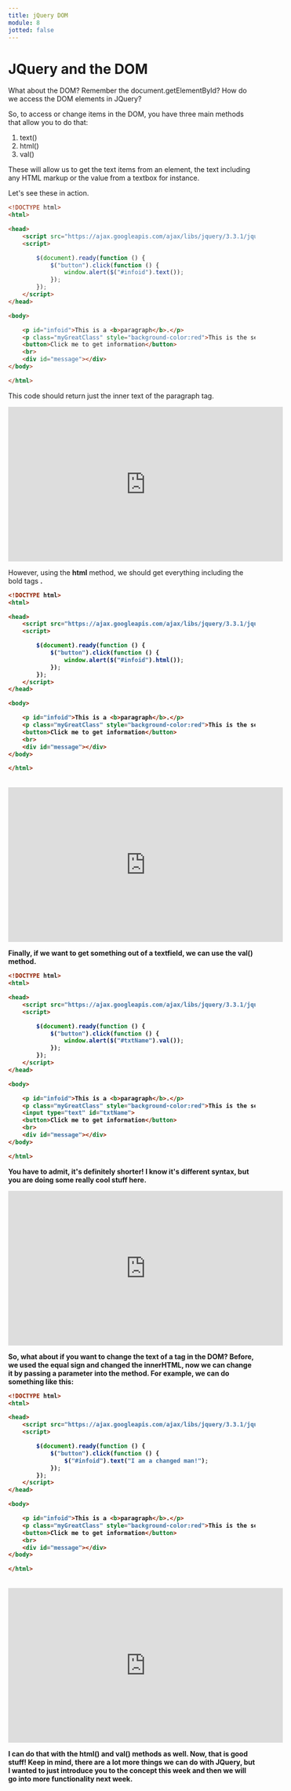 ```yaml
---
title: jQuery DOM
module: 8
jotted: false
---
```


# JQuery and the DOM

What about the DOM?  Remember the document.getElementById?  How do we access the DOM elements in JQuery?

So, to access or change items in the DOM, you have three main methods that allow you to do that:

1. text()
2. html()
3. val()

These will allow us to get the text items from an element, the text including any HTML markup or the value from a textbox for instance.

Let's see these in action.

```html
<!DOCTYPE html>
<html>

<head>
    <script src="https://ajax.googleapis.com/ajax/libs/jquery/3.3.1/jquery.min.js"></script>
    <script>

        $(document).ready(function () {
            $("button").click(function () {
                window.alert($("#infoid").text());
            });
        });
    </script>
</head>

<body>

    <p id="infoid">This is a <b>paragraph</b>.</p>
    <p class="myGreatClass" style="background-color:red">This is the second paragraph.</p>
    <button>Click me to get information</button>
    <br>
    <div id="message"></div>
</body>

</html>
```

This code should return just the inner text of the paragraph tag.  

<iframe width="560" height="315" src="https://www.youtube.com/embed/OVwOulkRlqI" frameborder="0" allow="accelerometer; autoplay; encrypted-media; gyroscope; picture-in-picture" allowfullscreen></iframe>


However, using the **html** method, we should get everything including the bold tags **<b>**.

```html
<!DOCTYPE html>
<html>

<head>
    <script src="https://ajax.googleapis.com/ajax/libs/jquery/3.3.1/jquery.min.js"></script>
    <script>

        $(document).ready(function () {
            $("button").click(function () {
                window.alert($("#infoid").html());
            });
        });
    </script>
</head>

<body>

    <p id="infoid">This is a <b>paragraph</b>.</p>
    <p class="myGreatClass" style="background-color:red">This is the second paragraph.</p>
    <button>Click me to get information</button>
    <br>
    <div id="message"></div>
</body>

</html>
```
<br/>
<iframe width="560" height="315" src="https://www.youtube.com/embed/evCDKmkQSYM" frameborder="0" allow="accelerometer; autoplay; encrypted-media; gyroscope; picture-in-picture" allowfullscreen></iframe>

Finally, if we want to get something out of a textfield, we can use the val() method.

```html
<!DOCTYPE html>
<html>

<head>
    <script src="https://ajax.googleapis.com/ajax/libs/jquery/3.3.1/jquery.min.js"></script>
    <script>

        $(document).ready(function () {
            $("button").click(function () {
                window.alert($("#txtName").val());
            });
        });
    </script>
</head>

<body>

    <p id="infoid">This is a <b>paragraph</b>.</p>
    <p class="myGreatClass" style="background-color:red">This is the second paragraph.</p>
    <input type="text" id="txtName">
    <button>Click me to get information</button>
    <br>
    <div id="message"></div>
</body>

</html>
```

You have to admit, it's definitely shorter! I know it's different syntax, but you are doing some really cool stuff here.

<iframe width="560" height="315" src="https://www.youtube.com/embed/cfK9I95BYsw" frameborder="0" allow="accelerometer; autoplay; encrypted-media; gyroscope; picture-in-picture" allowfullscreen></iframe>

So, what about if you want to change the text of a tag in the DOM?  Before, we used the equal sign and changed the innerHTML, now we can change it by passing a parameter into the method.  For example, we can do something like this:

```html
<!DOCTYPE html>
<html>

<head>
    <script src="https://ajax.googleapis.com/ajax/libs/jquery/3.3.1/jquery.min.js"></script>
    <script>

        $(document).ready(function () {
            $("button").click(function () {
                $("#infoid").text("I am a changed man!");
            });
        });
    </script>
</head>

<body>

    <p id="infoid">This is a <b>paragraph</b>.</p>
    <p class="myGreatClass" style="background-color:red">This is the second paragraph.</p>
    <button>Click me to get information</button>
    <br>
    <div id="message"></div>
</body>

</html>
```
<br/>
<iframe width="560" height="315" src="https://www.youtube.com/embed/X89m1dnVe5o" frameborder="0" allow="accelerometer; autoplay; encrypted-media; gyroscope; picture-in-picture" allowfullscreen></iframe>

I can do that with the html() and val() methods as well. Now, that is good stuff!  Keep in mind, there are a lot more things we can do with JQuery, but I wanted to just introduce you to the concept this week and then we will go into more functionality next week.